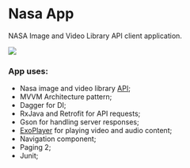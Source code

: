 # Nasa App
NASA Image and Video Library API client application.

![](nasa.gif)

### App uses:
* Nasa image and video library [API](https://api.nasa.gov/);
* MVVM Architecture pattern;
* Dagger for DI;
* RxJava and Retrofit for API requests;
* Gson for handling server responses;
* [ExoPlayer](https://exoplayer.dev/) for playing video and audio content;
* Navigation component;
* Paging 2;
* Junit;



